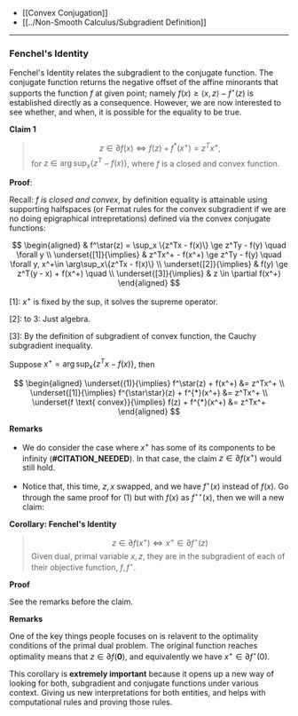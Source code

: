 * [[Convex Conjugation]]
* [[../Non-Smooth Calculus/Subgradient Definition]]

---
### **Fenchel's Identity**

Fenchel's Identity relates the subgradient to the conjugate function. The conjugate function returns the negative offset of the affine minorants that supports the function $f$ at given point; namely $f(x) \ge \langle x, z\rangle -f^\star(z)$ is established directly as a consequence. However, we are now interested to see whether, and when, it is possible for the equality to be true. 

**Claim 1**
> $$
> z \in \partial f(x) \tag{1}
> \iff f(z) + f^{*}(x^+) = z^Tx^+, 
> $$
> for $z \in \arg\sup_x\{z^T - f(x)\}$, where $f$ is a closed and convex function. 

**Proof**: 

Recall: *f is closed and convex*, by definition equality is attainable using supporting halfspaces (or Fermat rules for the convex subgradient if we are no doing epigraphical intrepretations) defined via the convex conjugate functions: 

$$
\begin{aligned}
    & f^\star(z) = \sup_x \{z^Tx - f(x)\} \ge z^Ty - f(y) \quad \forall y
    \\ \underset{[1]}{\implies}
    & z^Tx^+ - f(x^+) \ge  z^Ty - f(y) \quad \forall y, x^+\in \arg\sup_x\{z^Tx - f(x)\}
    \\ \underset{[2]}{\implies}
    & f(y) \ge  z^T(y - x) + f(x^+) \quad
    \\ \underset{[3]}{\implies}
	& z \in \partial f(x^+)
\end{aligned}
$$

\[1\]: $x^+$ is fixed by the sup, it solves the supreme operator.

\[2\]: to 3: Just algebra.

\[3\]: By the definition of subgradient of convex function, the Cauchy subgradient inequality.

Suppose $x^{+} = \arg\sup_x\{z^Tx - f(x)\}$, then 

$$
\begin{aligned}
    \underset{(1)}{\implies} f^\star(z) + f(x^+) &= z^Tx^+
    \\
    \underset{[1]}{\implies} f^{\star\star}(z) + f^{*}(x^+) &= z^Tx^+
    \\ \underset{f \text{ convex}}{\implies}
    f(z) + f^{*}(x^+) &= z^Tx^+
\end{aligned}
$$

**Remarks**

* We do consider the case where $x^+$ has some of its components to be infinity (**#CITATION_NEEDED**). In that case, the claim $z\in \partial f(x^+)$ would still hold. 

* Notice that, this time, $z, x$ swapped, and we have $f^\star(x)$ instead of $f(x)$. Go through the same proof for (1) but with $f(x)$ as $f^{\star\star}(x)$, then we will a new claim:

**Corollary: Fenchel's Identity**
> $$
> z\in \partial f(x^+) \iff x^+ \in \partial f^\star(z) \tag{2}
> $$
> Given dual, primal variable $x, z$, they are in the subgradient of each of their objective function, $f, f^\star$. 

**Proof**

See the remarks before the claim. 

**Remarks**

One of the key things people focuses on is relavent to the optimality conditions of the primal dual problem. The original function reaches optimality means that $z\in \partial f(\mathbf 0)$, and equivalently we have $x^+ \in \partial f^\star(0)$. 

This corollary is **extremely important** because it opens up a new way of looking for both, subgradient and conjugate functions under various context. Giving us new interpretations for both entities, and helps with computational rules and proving those rules. 

